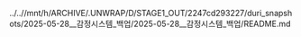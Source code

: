 ../..//mnt/h/ARCHIVE/.UNWRAP/D/STAGE1_OUT/2247cd293227/duri_snapshots/2025-05-28__감정시스템_백업/2025-05-28__감정시스템_백업/README.md